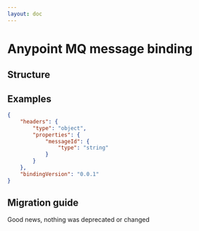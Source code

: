 ```yaml
---
layout: doc
---
```


<script setup lang="ts">
import {JsonViewer} from "vue3-json-viewer";
import "vue3-json-viewer/dist/index.css";

const schema = {
  "$schema": "http://json-schema.org/draft-07/schema#",
  "$id": "http://asyncapi.com/bindings/anypointmq/0.0.1/message.json",
  "title": "Anypoint MQ message bindings object",
  "description": "This object contains configuration for describing an Anypoint MQ message as an AsyncAPI message. This objects only contains configuration that can not be provided in the AsyncAPI standard message object.",
  "type": "object",
  "additionalProperties": false,
  "patternProperties": {
    "^x-[\\w\\d\\.\\x2d_]+$": {
      "$ref": "http://asyncapi.com/definitions/3.0.0/specificationExtension.json"
    }
  },
  "properties": {
    "headers": {
      "oneOf": [
        {
          "$ref": "http://asyncapi.com/definitions/3.0.0/schema.json"
        },
        {
          "$ref": "http://asyncapi.com/definitions/3.0.0/Reference.json"
        }
      ],
      "description": "A Schema object containing the definitions for Anypoint MQ-specific headers (protocol headers). This schema MUST be of type 'object' and have a 'properties' key. Examples of Anypoint MQ protocol headers are 'messageId' and 'messageGroupId'."
    },
    "bindingVersion": {
      "type": "string",
      "enum": [
        "0.0.1"
      ],
      "description": "The version of this binding. If omitted, 'latest' MUST be assumed."
    }

  },
  "examples": [
    {
      "headers": {
        "type": "object",
        "properties": {
          "messageId": {
            "type": "string"
          }
        }
      },
      "bindingVersion": "0.0.1"
    }
  ]
};
</script>

# Anypoint MQ message binding

## Structure

<JsonViewer :value="schema" copyable theme="dark"/>

## Examples

```json
{
    "headers": {
        "type": "object",
        "properties": {
            "messageId": {
                "type": "string"
            }
        }
    },
    "bindingVersion": "0.0.1"
}
```

## Migration guide

Good news, nothing was deprecated or changed